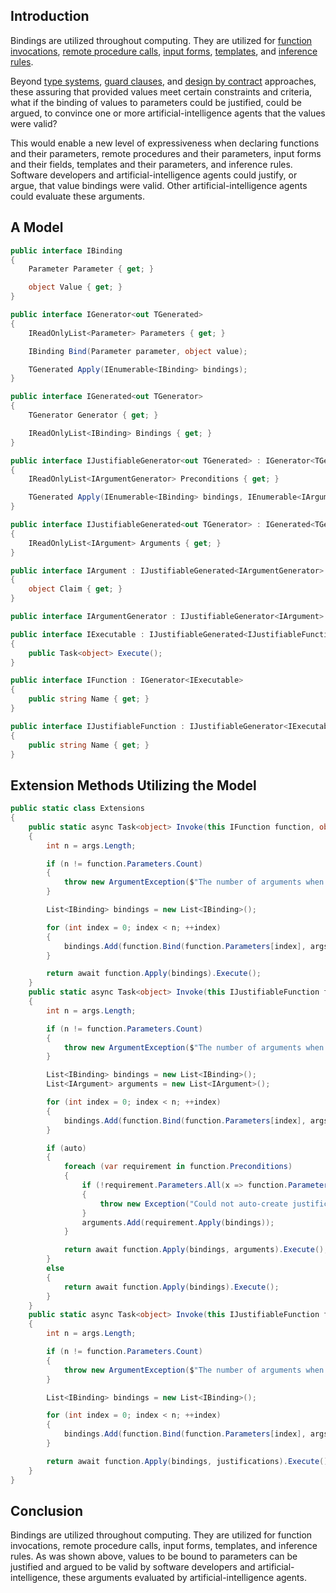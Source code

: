 ## Introduction

Bindings are utilized throughout computing. They are utilized for [function invocations](https://en.wikipedia.org/wiki/Function_(computer_programming)), [remote procedure calls](https://en.wikipedia.org/wiki/Remote_procedure_call), [input forms](https://en.wikipedia.org/wiki/HTML_form), [templates](https://en.wikipedia.org/wiki/Template_processor), and [inference rules](https://en.wikipedia.org/wiki/Rule_of_inference).

Beyond [type systems](https://en.wikipedia.org/wiki/Type_system), [guard clauses](https://en.wikipedia.org/wiki/Guard_(computer_science)), and [design by contract](https://en.wikipedia.org/wiki/Design_by_contract) approaches, these assuring that provided values meet certain constraints and criteria, what if the binding of values to parameters could be justified, could be argued, to convince one or more artificial-intelligence agents that the values were valid?

This would enable a new level of expressiveness when declaring functions and their parameters, remote procedures and their parameters, input forms and their fields, templates and their parameters, and inference rules. Software developers and artificial-intelligence agents could justify, or argue, that value bindings were valid. Other artificial-intelligence agents could evaluate these arguments.

## A Model

```csharp
public interface IBinding
{
    Parameter Parameter { get; }

    object Value { get; }
}

public interface IGenerator<out TGenerated>
{
    IReadOnlyList<Parameter> Parameters { get; }

    IBinding Bind(Parameter parameter, object value);

    TGenerated Apply(IEnumerable<IBinding> bindings);
}

public interface IGenerated<out TGenerator>
{
    TGenerator Generator { get; }

    IReadOnlyList<IBinding> Bindings { get; }
}

public interface IJustifiableGenerator<out TGenerated> : IGenerator<TGenerated>
{
    IReadOnlyList<IArgumentGenerator> Preconditions { get; }

    TGenerated Apply(IEnumerable<IBinding> bindings, IEnumerable<IArgument> arguments);
}

public interface IJustifiableGenerated<out TGenerator> : IGenerated<TGenerator>
{
    IReadOnlyList<IArgument> Arguments { get; }
}

public interface IArgument : IJustifiableGenerated<IArgumentGenerator>
{
    object Claim { get; }
}

public interface IArgumentGenerator : IJustifiableGenerator<IArgument> { }

public interface IExecutable : IJustifiableGenerated<IJustifiableFunction>
{
    public Task<object> Execute();
}

public interface IFunction : IGenerator<IExecutable>
{
    public string Name { get; }
}

public interface IJustifiableFunction : IJustifiableGenerator<IExecutable>
{
    public string Name { get; }
}
```

## Extension Methods Utilizing the Model

```csharp
public static class Extensions
{
    public static async Task<object> Invoke(this IFunction function, object[] args)
    {
        int n = args.Length;

        if (n != function.Parameters.Count)
        {
            throw new ArgumentException($"The number of arguments when invoking {function.Name} must be {function.Parameters.Count} but {n} were provided.");
        }

        List<IBinding> bindings = new List<IBinding>();

        for (int index = 0; index < n; ++index)
        {
            bindings.Add(function.Bind(function.Parameters[index], args[index]));
        }

        return await function.Apply(bindings).Execute();
    }
    public static async Task<object> Invoke(this IJustifiableFunction function, object[] args, bool auto = true)
    {
        int n = args.Length;

        if (n != function.Parameters.Count)
        {
            throw new ArgumentException($"The number of arguments when invoking {function.Name} must be {function.Parameters.Count} but {n} were provided.");
        }

        List<IBinding> bindings = new List<IBinding>();
        List<IArgument> arguments = new List<IArgument>();

        for (int index = 0; index < n; ++index)
        {
            bindings.Add(function.Bind(function.Parameters[index], args[index]));
        }

        if (auto)
        {
            foreach (var requirement in function.Preconditions)
            {
                if (!requirement.Parameters.All(x => function.Parameters.Contains(x)))
                {
                    throw new Exception("Could not auto-create justifications for parameter value bindings, at least of of the function's requirements involves a parameter not in the function signature.");
                }
                arguments.Add(requirement.Apply(bindings));
            }

            return await function.Apply(bindings, arguments).Execute();
        }
        else
        {
            return await function.Apply(bindings).Execute();
        }
    }
    public static async Task<object> Invoke(this IJustifiableFunction function, object[] args, IArgument[] justifications)
    {
        int n = args.Length;

        if (n != function.Parameters.Count)
        {
            throw new ArgumentException($"The number of arguments when invoking {function.Name} must be {function.Parameters.Count} but {n} were provided.");
        }

        List<IBinding> bindings = new List<IBinding>();

        for (int index = 0; index < n; ++index)
        {
            bindings.Add(function.Bind(function.Parameters[index], args[index]));
        }

        return await function.Apply(bindings, justifications).Execute();
    }
}
```

## Conclusion

Bindings are utilized throughout computing. They are utilized for function invocations, remote procedure calls, input forms, templates, and inference rules. As was shown above, values to be bound to parameters can be justified and argued to be valid by software developers and artificial-intelligence, these arguments evaluated by artificial-intelligence agents.
